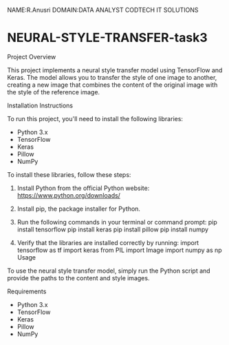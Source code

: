 NAME:R.Anusri
DOMAIN:DATA ANALYST
CODTECH IT SOLUTIONS
# NEURAL-STYLE-TRANSFER-task3
Project Overview

This project implements a neural style transfer model using TensorFlow and Keras. The model allows you to transfer the style of one image to another, creating a new image that combines the content of the original image with the style of the reference image.

Installation Instructions

To run this project, you'll need to install the following libraries:

- Python 3.x
- TensorFlow
- Keras
- Pillow
- NumPy

To install these libraries, follow these steps:

1. Install Python from the official Python website: https://www.python.org/downloads/
2. Install pip, the package installer for Python.
3. Run the following commands in your terminal or command prompt:
pip install tensorflow
pip install keras
pip install pillow
pip install numpy

4. Verify that the libraries are installed correctly by running:
import tensorflow as tf
import keras
from PIL import Image
import numpy as np
Usage

To use the neural style transfer model, simply run the Python script and provide the paths to the content and style images.

Requirements

- Python 3.x
- TensorFlow
- Keras
- Pillow
- NumPy
